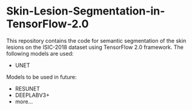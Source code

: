 # Skin-Lesion-Segmentation-in-TensorFlow-2.0

This repository contains the code for semantic segmentation of the skin lesions on the ISIC-2018 dataset using TensorFlow 2.0 framework.
The following models are used:
- UNET

Models to be used in future:
- RESUNET
- DEEPLABV3+
- more...

